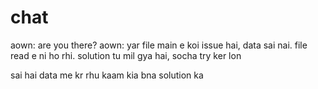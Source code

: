 # chat
aown: are you there?
aown: yar file main e koi issue hai, data sai nai. file read e ni ho rhi.
solution tu mil gya hai, socha try ker lon

sai hai data me kr rhu kaam
kia bna solution ka
